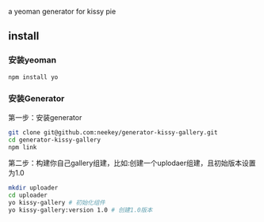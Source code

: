 a yeoman generator for kissy pie

## install
### 安装yeoman
````sh
npm install yo
````

### 安装Generator

第一步：安装generator

````sh
git clone git@github.com:neekey/generator-kissy-gallery.git
cd generator-kissy-gallery
npm link
````

第二步：构建你自己gallery组建，比如:创建一个uplodaer组建，且初始版本设置为1.0

````sh
mkdir uploader
cd uploader
yo kissy-gallery # 初始化组件
yo kissy-gallery:version 1.0 # 创建1.0版本
````
